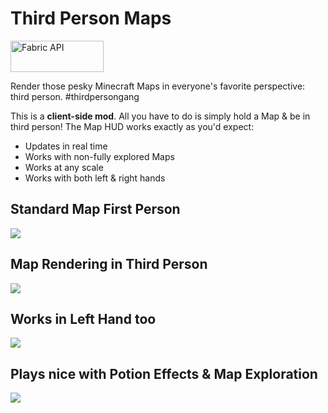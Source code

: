 # Third Person Maps

  <a href="https://www.curseforge.com/minecraft/mc-mods/fabric-api"><img src="https://i.imgur.com/Ol1Tcf8.png" width="149" height="50" title="Fabric API" alt="Fabric API"></a>

Render those pesky Minecraft Maps in everyone's favorite perspective: third person. #thirdpersongang

This is a **client-side mod**. All you have to do is simply hold a Map & be in third person! The Map HUD works exactly as you'd expect:
- Updates in real time
- Works with non-fully explored Maps
- Works at any scale
- Works with both left & right hands

## Standard Map First Person
![](https://i.imgur.com/pW9xYq6.png)

## Map Rendering in Third Person
![](https://i.imgur.com/r20ej6f.png)

## Works in Left Hand too
![](https://i.imgur.com/JzYEEdy.png)

## Plays nice with Potion Effects & Map Exploration
![](https://i.imgur.com/pZEkG7Q.png)
